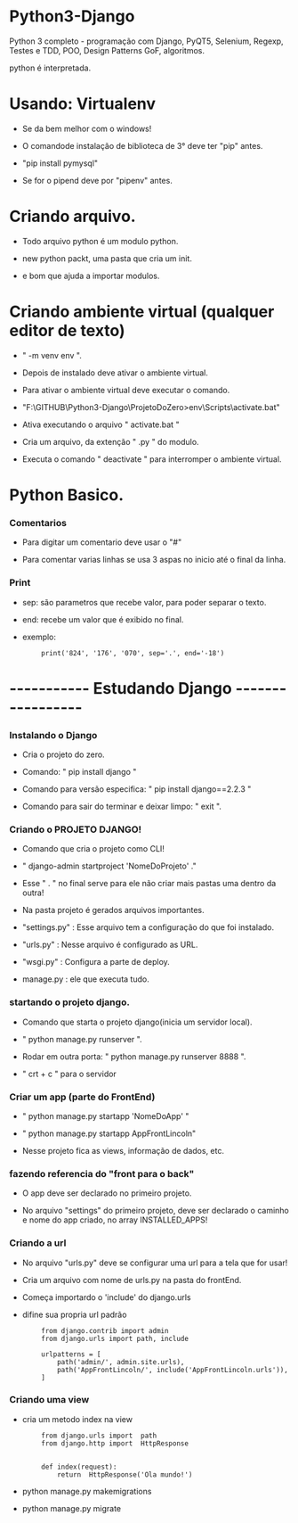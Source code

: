 # Python3-Django
Python 3 completo - programação com Django, PyQT5, Selenium, Regexp, Testes e TDD, POO, Design Patterns GoF, algoritmos.

python é interpretada.

# Usando: Virtualenv

- Se da bem melhor com o windows! 

- O comandode instalação de biblioteca de 3° deve ter "pip" antes.

- "pip install pymysql" 

- Se for o pipend deve por "pipenv" antes.

# Criando arquivo.

- Todo arquivo python é um modulo python.

- new python packt, uma pasta que cria um init.

- e bom que ajuda a importar modulos.

# Criando ambiente virtual (qualquer editor de texto)

- " -m venv env ".

- Depois de instalado deve ativar o ambiente virtual. 

- Para ativar o ambiente virtual deve executar o comando.

- "F:\GITHUB\Python3-Django\ProjetoDoZero>env\Scripts\activate.bat"

- Ativa executando o arquivo " activate.bat "

- Cria um arquivo, da extenção " .py " do modulo.

- Executa o comando " deactivate " para interromper o ambiente virtual.

# Python Basico.

### Comentarios

- Para digitar um comentario deve usar o "#"

- Para comentar varias linhas se usa 3 aspas no inicio até o final da linha.
	

### Print

- sep: são parametros que recebe valor, para poder separar o texto.

- end: recebe um valor que é exibido no final.

- exemplo: 

<blockquete>

			print('824', '176', '070', sep='.', end='-18')

</blockquete>

### 






# ----------- Estudando Django -----------------

### Instalando o Django

- Cria o projeto do zero.

- Comando:  " pip install django " 

- Comando para versão especifica: " pip install django==2.2.3 " 

- Comando para sair do terminar e deixar limpo: " exit ".

### Criando o PROJETO DJANGO!

- Comando que cria o projeto como CLI!

- " django-admin startproject 'NomeDoProjeto' ."

- Esse " . " no final serve para ele não criar mais pastas
uma dentro da outra!

- Na pasta projeto é gerados arquivos importantes.

- "settings.py" : Esse arquivo tem a configuração do que
foi instalado.

- "urls.py" : Nesse arquivo é configurado as URL.

- "wsgi.py" : Configura a parte de deploy.

- manage.py : ele que executa tudo.


### startando o projeto django.

- Comando que starta o projeto django(inicia um servidor local).

- " python manage.py runserver ".

- Rodar em outra porta: " python manage.py runserver 8888 ".

- " crt + c " para o servidor

### Criar um app (parte do FrontEnd)

- " python manage.py startapp 'NomeDoApp' "

- " python manage.py startapp AppFrontLincoln"

- Nesse projeto fica as views, informação de dados, etc.

<!--  ------------------- -->

### fazendo referencia do "front para o back"

- O app deve ser declarado no primeiro projeto.

- No arquivo "settings" do primeiro projeto, deve ser declarado
o caminho e nome do app criado, no array INSTALLED_APPS!

### Criando a url 

- No arquivo "urls.py" deve se configurar uma url para a tela que
for usar!

- Cria um arquivo com nome de urls.py na pasta do frontEnd.

- Começa importardo o 'include' do django.urls

- difine sua propria url padrão

<blockquete>
			
			from django.contrib import admin
			from django.urls import path, include

			urlpatterns = [
			    path('admin/', admin.site.urls),
			    path('AppFrontLincoln/', include('AppFrontLincoln.urls')),
			]

</blockquete>

### Criando uma view

- cria um metodo index na view

<blockquete>
	
			from django.urls import  path
			from django.http import  HttpResponse


			def index(request):
			    return  HttpResponse('Ola mundo!')

</blockquete>


- python manage.py makemigrations


- python manage.py migrate  



